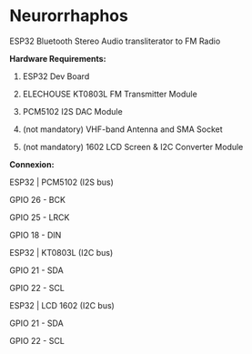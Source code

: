 # Neurorrhaphos
ESP32 Bluetooth Stereo Audio transliterator to FM Radio 

**Hardware Requirements:**

1. ESP32 Dev Board

2. ELECHOUSE KT0803L FM Transmitter Module

3. PCM5102 I2S DAC Module

4. (not mandatory) VHF-band Antenna and SMA Socket

5. (not mandatory) 1602 LCD Screen & I2C Converter Module


**Connexion:**

ESP32   |    PCM5102 (I2S bus)

GPIO 26 -    BCK 

GPIO 25 -    LRCK

GPIO 18 -    DIN 

ESP32   |    KT0803L (I2C bus)

GPIO 21 -    SDA

GPIO 22 -    SCL

ESP32   |    LCD 1602 (I2C bus)

GPIO 21 -    SDA

GPIO 22 -    SCL
